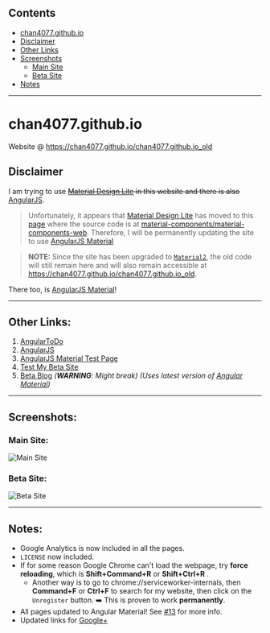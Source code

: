 ## Contents
- [chan4077.github.io](#chan4077githubio)
- [Disclaimer](#disclaimer)
- [Other Links](#other-links)
- [Screenshots](#screenshots)
  - [Main Site](#main-site)
  - [Beta Site](#beta-site)
- [Notes](#notes)

---
# chan4077.github.io
Website @ https://chan4077.github.io/chan4077.github.io_old

## Disclaimer
I am trying to use ~~[Material Design Lite](https://getmdl.io) in this website and there is also~~ [AngularJS](https://angularjs.org).
> Unfortunately, it appears that [Material Design Lite](https://getmdl.io) has moved to this [page](https://material.io/components.html) where the source code is at [material-components/material-components-web](https://github.com/material-components/material-components-web). Therefore, I will be permanently updating the site to use [AngularJS Material](https://material.angularjs.org)

> **NOTE:** Since the site has been upgraded to [`Material2`](https://github.com/angular/material2), the old code will still remain here and will also remain accessible at https://chan4077.github.io/chan4077.github.io_old.

There too, is [AngularJS Material](https://material.angularjs.org/latest)!

---
## Other Links:
1. [AngularToDo](https://chan4077.github.io/chan4077.github.io_old/angular/angulartodo.html)
2. [AngularJS](https://chan4077.github.io/chan4077.github.io_old/angular/angularjs.html)
3. [AngularJS Material Test Page](https://chan4077.github.io/chan4077.github.io_old/angular/material.html)
4. [Test My Beta Site](https://chan4077.github.io/chan4077.github.io_old/beta/index.html)
5. [Beta Blog](https://chan4077.github.io/chan4077.github.io_old/beta/blog.html) _(**WARNING**: Might break)_ _(Uses latest version of [Angular Material](https://material.angularjs.org/HEAD))_

---
## Screenshots:

### Main Site:
![Main Site](https://raw.githubusercontent.com/Chan4077/chan4077.github.io_old/master/wiki/img/wiki_main.jpg)

### Beta Site:
![Beta Site](https://raw.githubusercontent.com/Chan4077/chan4077.github.io_old/master/wiki/img/wiki_beta_new.jpg)

---
## Notes:
* Google Analytics is now included in all the pages.
* `LICENSE` now included.
* If for some reason Google Chrome can't load the webpage, try **force reloading**, which is **Shift+Command+R** or **Shift+Ctrl+R** <!--TODO: Check that this shortcut for force reloading on Windows is valid.-->.
  * Another way is to go to chrome://serviceworker-internals, then **Command+F** or **Ctrl+F** to search for my website, then click on the `Unregister` button. :arrow_right: This is proven to work **permanently**.
* All pages updated to Angular Material! See [#13](https://github.com/Chan4077/chan4077.github.io/issues/13) for more info.
* Updated links for [Google+](https://plus.google.com/+EdricChan03)

